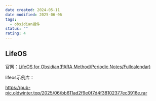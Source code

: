 ```yaml
---
date created: 2024-05-11
date modified: 2025-06-06
tags:
  - obsidian插件
status: ""
rating: 4
---
```


## LifeOS

官网：[LifeOS for Obsidian(PARA Method/Periodic Notes/Fullcalendar)](https://lifeos.vip/)

lifeos示例库：

https://pub-pic.oldwinter.top/2025/06/bb611ad2f9e0f7d4f38102377ec3916e.rar